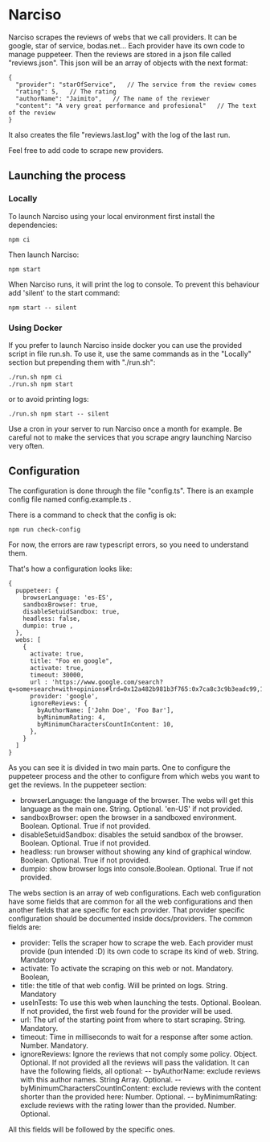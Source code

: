 # Narciso

Narciso scrapes the reviews of webs that we call providers. It can be google, star of service, bodas.net... 
Each provider have its own code to manage puppeteer.
Then the reviews are stored in a json file called "reviews.json".
This json will be an array of objects with the next format:
```
{
  "provider": "starOfService",   // The service from the review comes  
  "rating": 5,   // The rating  
  "authorName": "Jaimito",   // The name of the reviewer  
  "content": "A very great performance and profesional"   // The text of the review  
}
```
It also creates the file "reviews.last.log" with the log of the last run.

Feel free to add code to scrape new providers.

## Launching the process
### Locally
To launch Narciso using your local environment first install the dependencies:
```
npm ci
```
Then launch Narciso:
```
npm start
```

When Narciso runs, it will print the log to console. To prevent this behaviour add 'silent' to the start command:
```
npm start -- silent
```

### Using Docker
If you prefer to launch Narciso inside docker you can use the provided script in file run.sh.
To use it, use the same commands as in the "Locally" section but prepending them with "./run.sh":

```
./run.sh npm ci
./run.sh npm start
```
or to avoid printing logs:
```
./run.sh npm start -- silent
```

Use a cron in your server to run Narciso once a month for example. 
Be careful not to make the services that you scrape angry launching Narciso very often.

## Configuration

The configuration is done through the file "config.ts".
There is an example config file named config.example.ts .

There is a command to check that the config is ok:
```
npm run check-config
```
For now, the errors are raw typescript errors, so you need to understand them.

That's how a configuration looks like:
```
{
  puppeteer: {
    browserLanguage: 'es-ES',
    sandboxBrowser: true,
    disableSetuidSandbox: true,
    headless: false,
    dumpio: true ,
  },
  webs: [
    {
      activate: true,
      title: "Foo en google",
      activate: true,
      timeout: 30000,
      url : 'https://www.google.com/search?q=some+search+with+opinions#lrd=0x12a482b981b3f765:0x7ca8c3c9b3eadc99,1,,,',
      provider: 'google',
      ignoreReviews: {
        byAuthorName: ['John Doe', 'Foo Bar'],
        byMinimumRating: 4,
        byMinimumCharactersCountInContent: 10,
      },
    }
  ]
}
```
As you can see it is divided in two main parts. 
One to configure the puppeteer process and the other to configure from which webs you want to get the reviews.
In the puppeteer section:
- browserLanguage: the language of the browser. The webs will get this language as the main one. String. Optional. 'en-US' if not provided.
- sandboxBrowser: open the browser in a sandboxed environment. Boolean. Optional. True if not provided.
- disableSetuidSandbox: disables the setuid sandbox of the browser. Boolean. Optional. True if not provided.
- headless: run browser without showing any kind of graphical window. Boolean. Optional. True if not provided.
- dumpio: show browser logs into console.Boolean. Optional. True if not provided.

The webs section is an array of web configurations. 
Each web configuration have some fields that are common for all the web configurations and then 
another fields that are specific for each provider.
That provider specific configuration should be documented inside docs/providers.
The common fields are:
- provider: Tells the scraper how to scrape the web. Each provider must provide (pun intended :D) its own code to scrape its kind of web. String. Mandatory
- activate: To activate the scraping on this web or not. Mandatory. Boolean,
- title: the title of that web config. Will be printed on logs. String. Mandatory 
- useInTests: To use this web when launching the tests. Optional. Boolean. If not provided, the first web found for the provider will be used.
- url: The url of the starting point from where to start scraping. String. Mandatory.
- timeout: Time in milliseconds to wait for a response after some action. Number. Mandatory.
- ignoreReviews: Ignore the reviews that not comply some policy. Object. Optional. If not provided all the reviews will pass the validation.
  It can have the following fields, all optional:
  -- byAuthorName: exclude reviews with this author names. String Array. Optional.
  -- byMinimumCharactersCountInContent: exclude reviews with the content shorter than the provided here: Number. Optional.
  -- byMinimumRating: exclude reviews with the rating lower than the provided. Number. Optional.

All this fields will be followed by the specific ones.

